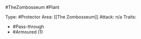#TheZombosseum #Plant

Type: #Protector
Area: [[The Zombosseum]]
Attack: n/a
Traits:
- #Pass-through
- #Armoured (1)